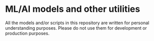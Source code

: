 ML/AI models and other utilities
================================

All the models and/or scripts in this repository are written for personal understanding purposes. Please do not use them for development or production purposes.
